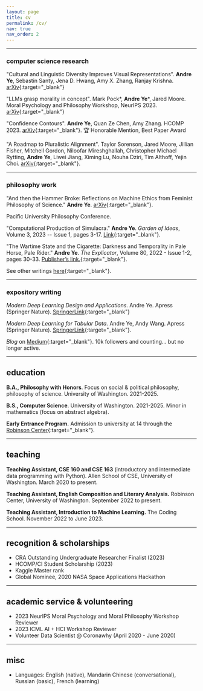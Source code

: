 ```yaml
---
layout: page
title: cv
permalink: /cv/
nav: true
nav_order: 2
---
```


---

### computer science research

"Cultural and Linguistic Diversity Improves Visual Representations". 
**Andre Ye**, Sebastin Santy, Jena D. Hwang, Amy X. Zhang, Ranjay Krishna.
[arXiv](https://arxiv.org/abs/2310.14356){:target="_blank"}

"LLMs grasp morality in concept". 
Mark Pock*, **Andre Ye***, Jared Moore.
Moral Psychology and Philosophy Workshop, NeurIPS 2023.
[arXiv](https://arxiv.org/abs/2310.14356){:target="_blank"}

"Confidence Contours".
**Andre Ye**, Quan Ze Chen, Amy Zhang.
HCOMP 2023.
[arXiv](https://arxiv.org/abs/2308.07528){:target="_blank"}.
🏆 Honorable Mention, Best Paper Award

"A Roadmap to Pluralistic Alignment".
Taylor Sorenson, Jared Moore, Jillian Fisher, Mitchell Gordon, Niloofar Mireshghallah, Christopher Michael Rytting, **Andre Ye**, Liwei Jiang, Ximing Lu, Nouha Dziri, Tim Althoff, Yejin Choi.
[arXiv](https://arxiv.org/abs/2402.05070){:target="_blank"}.

---

### philosophy work

"And then the Hammer Broke: Reflections on Machine Ethics from Feminist Philosophy of Science."
**Andre Ye**.
[arXiv](https://arxiv.org/abs/2403.05805){:target="_blank"}.
<!-- [Link](/writing/files/hammer-broke.pdf){:target="_blank"}. -->
Pacific University Philosophy Conference.

"Computational Production of Simulacra."
**Andre Ye**.
*Garden of Ideas*, Volume 3, 2023 -- Issue 1, pages 3-17.
[Link](/assets/pdf/garden-of-ideas-1-17.pdf){:target="_blank"}.

"The Wartime State and the Cigarette: Darkness and Temporality in Pale Horse, Pale Rider."
**Andre Ye**.
*The Explicator*, Volume 80, 2022 - Issue 1-2, pages 30-33.
[Publisher’s link.](https://www.tandfonline.com/doi/full/10.1080/00144940.2022.2063706){:target="_blank"}.

See other writings [here](https://andre-ye.github.io/writing/philosophy){:target="_blank"}.

---

### expository writing

*Modern Deep Learning Design and Applications*.
Andre Ye.
Apress (Springer Nature).
[SpringerLink](https://link.springer.com/book/10.1007/978-1-4842-7413-2){:target="_blank"}

*Modern Deep Learning for Tabular Data.*
Andre Ye, Andy Wang.
Apress (Springer Nature).
[SpringerLink](https://link.springer.com/book/10.1007/978-1-4842-8692-0){:target="_blank"}.

*Blog* on [Medium](https://andre-ye.medium.com/){:target="_blank"}.
10k followers and counting... but no longer active.

---

## education

**B.A., Philosophy with Honors**.
Focus on social & political philosophy, philosophy of science.
University of Washington. 2021-2025.

**B.S., Computer Science**.
University of Washington. 2021-2025.
Minor in mathematics (focus on abstract algebra).

**Early Entrance Program.**
Admission to university at 14 through the [Robinson Center](https://robinsoncenter.uw.edu/){:target="_blank"}.

---

## teaching

**Teaching Assistant, CSE 160 and CSE 163** (introductory and intermediate data programming with Python).
Allen School of CSE, University of Washington.
March 2020 to present.

**Teaching Assistant, English Composition and Literary Analysis.**
Robinson Center, University of Washington.
September 2022 to present.

**Teaching Assistant, Introduction to Machine Learning.**
The Coding School.
November 2022 to June 2023.

---

## recognition & scholarships
- CRA Outstanding Undergraduate Researcher Finalist (2023)
- HCOMP/CI Student Scholarship (2023)
- Kaggle Master rank
- Global Nominee, 2020 NASA Space Applications Hackathon

---

## academic service & volunteering
- 2023 NeurIPS Moral Psychology and Moral Philosophy Workshop Reviewer
- 2023 ICML AI + HCI Workshop Reviewer
- Volunteer Data Scientist @ Coronawhy (April 2020 - June 2020)

---

## misc
- Languages: English (native), Mandarin Chinese (conversational), Russian (basic), French (learning)
<!-- - Typing speed over 150 wpm -->


<!-- ---
layout: cv
permalink: /cv/
title: cv
nav: true
nav_order: 2
cv_pdf: Ye_Resume_Officially.pdf
--- -->